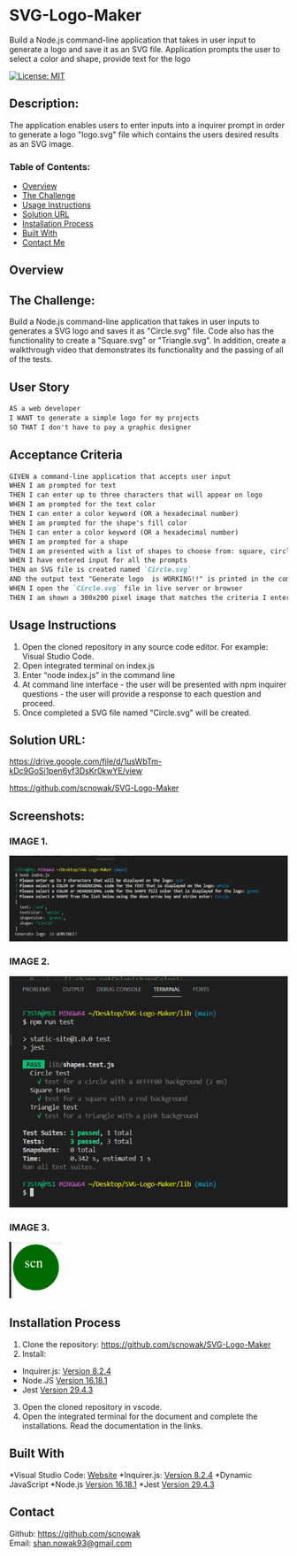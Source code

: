 # SVG-Logo-Maker
Build a Node.js command-line application that takes in user input to generate a logo and save it as an SVG file.  Application prompts the user to select a color and shape, provide text for the logo


[![License: MIT](https://img.shields.io/badge/License-MIT-yellow.svg)](https://opensource.org/licenses/MIT)
  
## Description:
The application enables users to enter inputs into a inquirer prompt in order to generate a logo "logo.svg" file which contains the users desired results as an SVG image.

### Table of Contents:
- [Overview](#overview)
- [The Challenge](#the-challenge)
- [Usage Instructions](#usage-instructions)
- [Solution URL](#solution-url)
- [Installation Process](#installation-process)
- [Built With](#built-with)
- [Contact Me](#contact)


## Overview

## The Challenge:
Build a Node.js command-line application that takes in user inputs to generates a SVG logo and saves it as "Circle.svg" file. Code also has the functionality to create a "Square.svg" or "Triangle.svg". In addition, create a walkthrough video that demonstrates its functionality and the passing of all of the tests.


## User Story
```md
AS a web developer
I WANT to generate a simple logo for my projects
SO THAT I don't have to pay a graphic designer
```

## Acceptance Criteria
```md
GIVEN a command-line application that accepts user input
WHEN I am prompted for text
THEN I can enter up to three characters that will appear on logo
WHEN I am prompted for the text color
THEN I can enter a color keyword (OR a hexadecimal number)
WHEN I am prompted for the shape's fill color
THEN I can enter a color keyword (OR a hexadecimal number)
WHEN I am prompted for a shape
THEN I am presented with a list of shapes to choose from: square, circle, or triangle 
WHEN I have entered input for all the prompts
THEN an SVG file is created named `Circle.svg`
AND the output text "Generate logo  is WORKING!!" is printed in the command line
WHEN I open the `Circle.svg` file in live server or browser
THEN I am shown a 300x200 pixel image that matches the criteria I entered
```

## Usage Instructions
1. Open the cloned repository in any source code editor. For example: Visual Studio Code.
2. Open integrated terminal on index.js
3. Enter “node index.js” in the command line
4. At command line interface - the user will be presented with npm inquirer questions - the user will provide a response to each question and proceed.
5. Once completed a SVG file named "Circle.svg" will be created.


## Solution URL:

https://drive.google.com/file/d/1usWbTm-kDc9GoSi1pen6yf3DsKr0kwYE/view


https://github.com/scnowak/SVG-Logo-Maker


## Screenshots:
### IMAGE 1.
![](./images/svg-logo-maker.png) 
### IMAGE 2.
![](./images/jest-test.png)
### IMAGE 3.
![](./images/logo-final.png)

## Installation Process
1. Clone the repository: https://github.com/scnowak/SVG-Logo-Maker
2. Install: 
* Inquirer.js: [Version 8.2.4](https://www.npmjs.com/package/inquirer/v/8.2.4)
* Node.JS [Version 16.18.1](https://nodejs.org/en/blog/release/v16.18.1/)
* Jest [Version 29.4.3](https://www.npmjs.com/package/jest)

3. Open the cloned repository in vscode.
4. Open the integrated terminal for the document and complete the installations. Read the documentation in the links.

## Built With
*Visual Studio Code: [Website](https://code.visualstudio.com/)
*Inquirer.js: [Version 8.2.4](https://www.npmjs.com/package/inquirer/v/8.2.4)
*Dynamic JavaScript
*Node.js [Version 16.18.1](https://nodejs.org/en/blog/release/v16.18.1/)
*Jest [Version 29.4.3](https://www.npmjs.com/package/jest)

  
## Contact

Github: https://github.com/scnowak   <br>
Email: shan.nowak93@gmail.com


